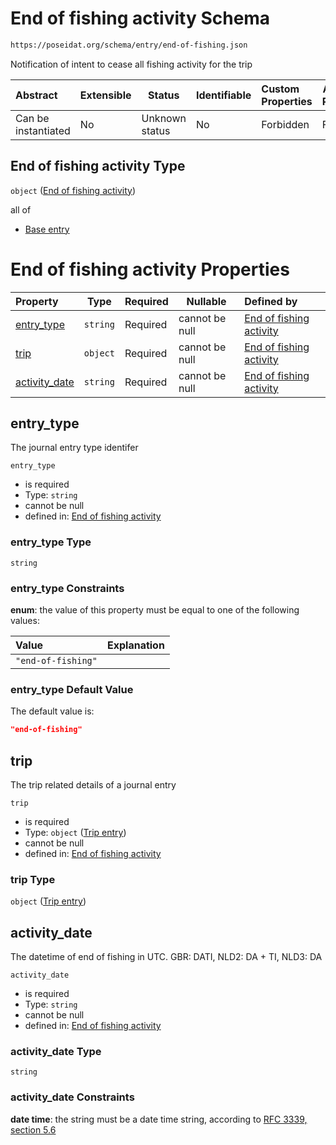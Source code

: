 # End of fishing activity Schema

```txt
https://poseidat.org/schema/entry/end-of-fishing.json
```

Notification of intent to cease all fishing activity for the trip


| Abstract            | Extensible | Status         | Identifiable | Custom Properties | Additional Properties | Access Restrictions | Defined In                                                                      |
| :------------------ | ---------- | -------------- | ------------ | :---------------- | --------------------- | ------------------- | ------------------------------------------------------------------------------- |
| Can be instantiated | No         | Unknown status | No           | Forbidden         | Forbidden             | none                | [end-of-fishing.json](schemas/entry/end-of-fishing.json "open original schema") |

## End of fishing activity Type

`object` ([End of fishing activity](end-of-fishing.md))

all of

-   [Base entry](arrival-allof-base-entry.md "check type definition")

# End of fishing activity Properties

| Property                        | Type     | Required | Nullable       | Defined by                                                                                                                                                   |
| :------------------------------ | -------- | -------- | -------------- | :----------------------------------------------------------------------------------------------------------------------------------------------------------- |
| [entry_type](#entry_type)       | `string` | Required | cannot be null | [End of fishing activity](end-of-fishing-properties-entry_type.md "https&#x3A;//poseidat.org/schema/entry/end-of-fishing.json#/properties/entry_type")       |
| [trip](#trip)                   | `object` | Required | cannot be null | [End of fishing activity](arrival-properties-trip-entry.md "https&#x3A;//poseidat.org/schema/core/trip-entry.json#/properties/trip")                         |
| [activity_date](#activity_date) | `string` | Required | cannot be null | [End of fishing activity](end-of-fishing-properties-activity_date.md "https&#x3A;//poseidat.org/schema/entry/end-of-fishing.json#/properties/activity_date") |

## entry_type

The journal entry type identifer


`entry_type`

-   is required
-   Type: `string`
-   cannot be null
-   defined in: [End of fishing activity](end-of-fishing-properties-entry_type.md "https&#x3A;//poseidat.org/schema/entry/end-of-fishing.json#/properties/entry_type")

### entry_type Type

`string`

### entry_type Constraints

**enum**: the value of this property must be equal to one of the following values:

| Value              | Explanation |
| :----------------- | ----------- |
| `"end-of-fishing"` |             |

### entry_type Default Value

The default value is:

```json
"end-of-fishing"
```

## trip

The trip related details of a journal entry


`trip`

-   is required
-   Type: `object` ([Trip entry](arrival-properties-trip-entry.md))
-   cannot be null
-   defined in: [End of fishing activity](arrival-properties-trip-entry.md "https&#x3A;//poseidat.org/schema/core/trip-entry.json#/properties/trip")

### trip Type

`object` ([Trip entry](arrival-properties-trip-entry.md))

## activity_date

The datetime of end of fishing in UTC. GBR: DATI, NLD2: DA + TI, NLD3: DA


`activity_date`

-   is required
-   Type: `string`
-   cannot be null
-   defined in: [End of fishing activity](end-of-fishing-properties-activity_date.md "https&#x3A;//poseidat.org/schema/entry/end-of-fishing.json#/properties/activity_date")

### activity_date Type

`string`

### activity_date Constraints

**date time**: the string must be a date time string, according to [RFC 3339, section 5.6](https://tools.ietf.org/html/rfc3339 "check the specification")
